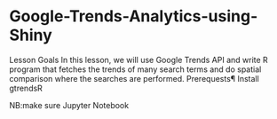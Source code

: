 # Google-Trends-Analytics-using-Shiny

Lesson Goals
In this lesson, we will use Google Trends API and write R program that fetches the trends of many search terms and do spatial comparison where the searches are performed.
Prerequests¶
Install gtrendsR

NB:make sure Jupyter Notebook
